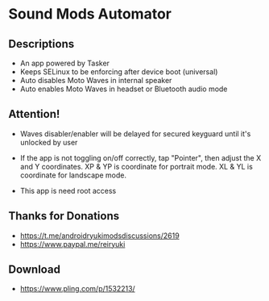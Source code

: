 # Sound Mods Automator

## Descriptions
- An app powered by Tasker
- Keeps SELinux to be enforcing after device boot (universal)
- Auto disables Moto Waves in internal speaker
- Auto enables Moto Waves in headset or Bluetooth audio mode

## Attention!
- Waves disabler/enabler will be delayed for secured keyguard until it's unlocked by user

- If the app is not toggling on/off correctly, tap "Pointer", then adjust the X and Y coordinates. XP & YP is coordinate for portrait mode. XL & YL is coordinate for landscape mode.

- This app is need root access

## Thanks for Donations
- https://t.me/androidryukimodsdiscussions/2619
- https://www.paypal.me/reiryuki

## Download
- https://www.pling.com/p/1532213/
